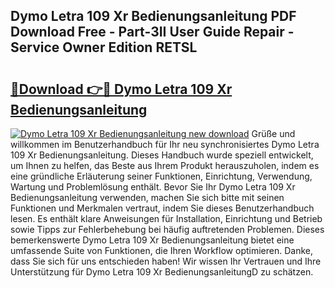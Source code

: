 ## Dymo Letra 109 Xr Bedienungsanleitung PDF Download Free - Part-3II User Guide Repair - Service Owner Edition RETSL

# <h2><a href="http://df5uh9.blite.top/?on=Dymo+Letra+109+Xr+Bedienungsanleitung">🔗Download 👉🔴 Dymo Letra 109 Xr Bedienungsanleitung</a></h2>

[![Dymo Letra 109 Xr Bedienungsanleitung new download](https://i.imgur.com/lujVjoI.png)](http://df5uh9.blite.top/?on=Dymo+Letra+109+Xr+Bedienungsanleitung)
Grüße und willkommen im Benutzerhandbuch für Ihr neu synchronisiertes Dymo Letra 109 Xr Bedienungsanleitung. Dieses Handbuch wurde speziell entwickelt, um Ihnen zu helfen, das Beste aus Ihrem Produkt herauszuholen, indem es eine gründliche Erläuterung seiner Funktionen, Einrichtung, Verwendung, Wartung und Problemlösung enthält. Bevor Sie Ihr Dymo Letra 109 Xr Bedienungsanleitung verwenden, machen Sie sich bitte mit seinen Funktionen und Merkmalen vertraut, indem Sie dieses Benutzerhandbuch lesen. Es enthält klare Anweisungen für Installation, Einrichtung und Betrieb sowie Tipps zur Fehlerbehebung bei häufig auftretenden Problemen. Dieses bemerkenswerte Dymo Letra 109 Xr Bedienungsanleitung bietet eine umfassende Suite von Funktionen, die Ihren Workflow optimieren. Danke, dass Sie sich für uns entschieden haben! Wir wissen Ihr Vertrauen und Ihre Unterstützung für Dymo Letra 109 Xr BedienungsanleitungD zu schätzen.
